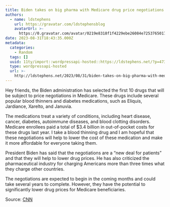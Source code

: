 ```yaml
---
title: Biden takes on big pharma with Medicare drug price negotiations
authors:
  - name: ldstephens
    url: https://gravatar.com/ldstephensblog
    avatarUrl: >-
      https://0.gravatar.com/avatar/0219e8318f1f4229ebe26084e7253765017f43ca0c631be37dc6d0b8ad6e40a4?s=96&d=identicon&r=G
date: 2023-08-31T18:43:35.000Z
metadata:
  categories:
    - Random
  tags: []
  uuid: 11ty/import::wordpressapi-hosted::https://ldstephens.net/?p=4737
  type: wordpressapi-hosted
  url: >-
    http://ldstephens.net/2023/08/31/biden-takes-on-big-pharma-with-medicare-drug-price-negotiations/
---
```

Hey friends, the Biden administration has selected the first 10 drugs that will be subject to price negotiations in Medicare. These drugs include several popular blood thinners and diabetes medications, such as Eliquis, Jardiance, Xarelto, and Januvia.

The medications treat a variety of conditions, including heart disease, cancer, diabetes, autoimmune diseases, and blood clotting disorders. Medicare enrollees paid a total of $3.4 billion in out-of-pocket costs for these drugs last year. I take a blood thinning drug and I am hopeful that these negotiations will help to lower the cost of these medication and make it more affordable for everyone taking them.

President Biden has said that the negotiations are a “new deal for patients” and that they will help to lower drug prices. He has also criticized the pharmaceutical industry for charging Americans more than three times what they charge other countries.

The negotiations are expected to begin in the coming months and could take several years to complete. However, they have the potential to significantly lower drug prices for Medicare beneficiaries.

Source: [CNN](https://www.cnn.com/2023/08/29/politics/medicare-drug-price-negotiations/index.html)